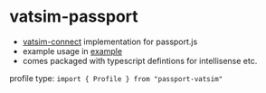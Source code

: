 # vatsim-passport

* [vatsim-connect](https://github.com/vatsimnetwork/developer-info/wiki/Connect) implementation for passport.js
* example usage in [example](./example)
* comes packaged with typescript defintions for intellisense etc.

profile type:
`import { Profile } from "passport-vatsim"` 